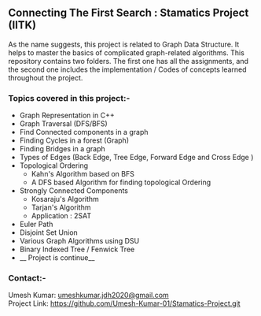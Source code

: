 ## Connecting The First Search : Stamatics Project (IITK)

As the name suggests, this project is related to Graph Data Structure. It helps to master the basics of complicated graph-related algorithms. This repository contains two folders. The first one has all the assignments, and the second one includes the implementation / Codes of concepts learned throughout the project. 

### Topics covered in this project:-
- Graph Representation in C++
- Graph Traversal (DFS/BFS)
- Find Connected components in a graph
- Finding Cycles in a forest (Graph)
- Finding Bridges in a graph 
- Types of Edges (Back Edge, Tree Edge, Forward Edge and Cross Edge )
- Topological Ordering
    - Kahn's Algorithm based on BFS
    - A DFS based Algorithm for finding topological Ordering 
- Strongly Connected Components 
    - Kosaraju's Algorithm
    - Tarjan's Algorithm 
    - Application : 2SAT
- Euler Path
- Disjoint Set Union
- Various Graph Algorithms using DSU
- Binary Indexed Tree / Fenwick Tree
- __ Project is continue__

 ### Contact:-
 Umesh Kumar: umeshkumar.jdh2020@gmail.com  
 Project Link: https://github.com/Umesh-Kumar-01/Stamatics-Project.git